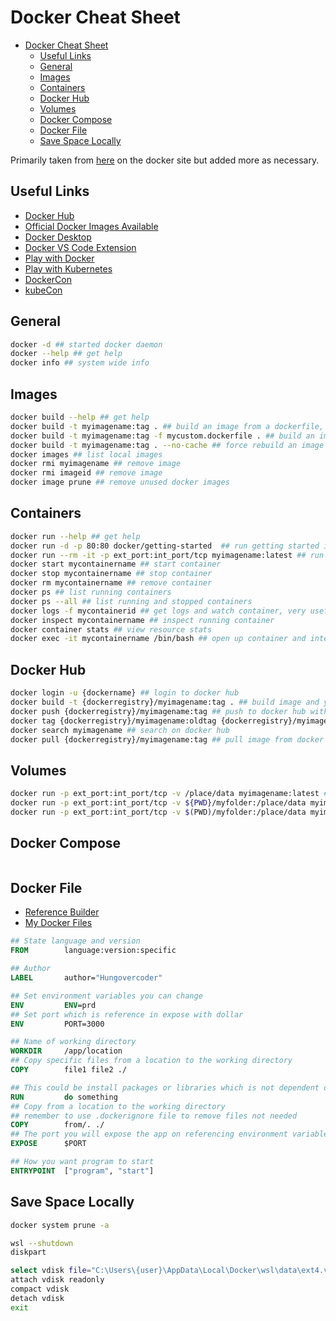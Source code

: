 # Docker Cheat Sheet

- [Docker Cheat Sheet](#docker-cheat-sheet)
  - [Useful Links](#useful-links)
  - [General](#general)
  - [Images](#images)
  - [Containers](#containers)
  - [Docker Hub](#docker-hub)
  - [Volumes](#volumes)
  - [Docker Compose](#docker-compose)
  - [Docker File](#docker-file)
  - [Save Space Locally](#save-space-locally)

Primarily taken from [here](https://docs.docker.com/get-started/docker_cheatsheet.pdf) on the docker site but added more as necessary.

## Useful Links

- [Docker Hub](https://hub.docker.com/)
- [Official Docker Images Available](https://hub.docker.com/search?image_filter=official&q=)
- [Docker Desktop](https://docs.docker.com/get-docker/)
- [Docker VS Code Extension](https://marketplace.visualstudio.com/items?itemName=ms-azuretools.vscode-docker)
- [Play with Docker](https://labs.play-with-docker.com/)
- [Play with Kubernetes](https://labs.play-with-k8s.com/)
- [DockerCon](https://www.dockercon.com/)
- [kubeCon](https://events.linuxfoundation.org/kubecon-cloudnativecon-europe/)

## General

```bash
docker -d ## started docker daemon
docker --help ## get help
docker info ## system wide info
```

## Images

```bash
docker build --help ## get help
docker build -t myimagename:tag . ## build an image from a dockerfile, the "t" stands for tag
docker build -t myimagename:tag -f mycustom.dockerfile . ## build an image from a custom named docker file
docker build -t myimagename:tag . --no-cache ## force rebuild an image from a dockerfile
docker images ## list local images
docker rmi myimagename ## remove image
docker rmi imageid ## remove image
docker image prune ## remove unused docker images
```

## Containers

```bash
docker run --help ## get help
docker run -d -p 80:80 docker/getting-started  ## run getting started image on a container with specific port. The d switch means is not blocking so allows you to run more commands.
docker run --rm -it -p ext_port:int_port/tcp myimagename:latest ## run image interactive. The external port will be what expose outside (e.g. localhost), the internal port is what the app runs on inside
docker start mycontainername ## start container
docker stop mycontainername ## stop container
docker rm mycontainername ## remove container
docker ps ## list running containers
docker ps --all ## list running and stopped containers
docker logs -f mycontainerid ## get logs and watch container, very useful
docker inspect mycontainername ## inspect running container
docker container stats ## view resource stats
docker exec -it mycontainername /bin/bash ## open up container and interact with it through bash to see directories etc e.g. ls, cd.., ls etc. Type exit to exit.
```

## Docker Hub

```bash
docker login -u {dockername} ## login to docker hub
docker build -t {dockerregistry}/myimagename:tag . ## build image and you can use tag to add version
docker push {dockerregistry}/myimagename:tag ## push to docker hub with tag of version
docker tag {dockerregistry}/myimagename:oldtag {dockerregistry}/myimagename:newtag ## tag image on docker
docker search myimagename ## search on docker hub
docker pull {dockerregistry}/myimagename:tag ## pull image from docker hub
```

## Volumes

```bash
docker run -p ext_port:int_port/tcp -v /place/data myimagename:latest # add volume command to write data somewhere for state
docker run -p ext_port:int_port/tcp -v ${PWD}/myfolder:/place/data myimagename:latest # windows print working directory, use the current directory instead of "place/data" 
docker run -p ext_port:int_port/tcp -v $(PWD)/myfolder:/place/data myimagename:latest # mac/linux print working directory, use the current directory instead of "place/data"
```

## Docker Compose

```bash

```

## Docker File

- [Reference Builder](https://docs.docker.com/engine/reference/builder/)
- [My Docker Files](/docker/docker_files/)

```dockerfile
## State language and version
FROM        language:version:specific 

## Author
LABEL       author="Hungovercoder"   

## Set environment variables you can change
ENV         ENV=prd                   
## Set port which is reference in expose with dollar
ENV         PORT=3000                 

## Name of working directory
WORKDIR     /app/location             
## Copy specific files from a location to the working directory
COPY        file1 file2 ./           

## This could be install packages or libraries which is not dependent on your source code
RUN         do something
## Copy from a location to the working directory  
## remember to use .dockerignore file to remove files not needed      
COPY        from/. ./                 
## The port you will expose the app on referencing environment variable
EXPOSE      $PORT   

## How you want program to start
ENTRYPOINT  ["program", "start"]      
```

## Save Space Locally

```bash
docker system prune -a
```

```bash
wsl --shutdown
diskpart
```

```bash
select vdisk file="C:\Users\{user}\AppData\Local\Docker\wsl\data\ext4.vhdx"
attach vdisk readonly
compact vdisk
detach vdisk
exit
```
